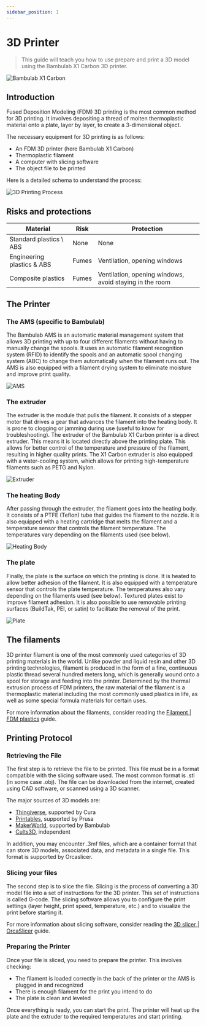 ```yaml
---
sidebar_position: 1
---
```


# 3D Printer

> This guide will teach you how to use prepare and print a 3D model using the Bambulab X1 Carbon 3D printer.

![Bambulab X1 Carbon](/assets/bambulab-1.png)

## Introduction

Fused Deposition Modeling (FDM) 3D printing is the most common method for 3D printing. It involves depositing a thread of molten thermoplastic material onto a plate, layer by layer, to create a 3-dimensional object.

The necessary equipment for 3D printing is as follows:

- An FDM 3D printer (here Bambulab X1 Carbon)
- Thermoplastic filament
- A computer with slicing software
- The object file to be printed

Here is a detailed schema to understand the process:

![3D Printing Process](/assets/bambulab-6.png)

## Risks and protections

| Material                   | Risk  | Protection                                              |
| -------------------------- | ----- | ------------------------------------------------------- |
| Standard plastics \ ABS    | None  | None                                                    |
| Engineering plastics & ABS | Fumes | Ventilation, opening windows                            |
| Composite plastics         | Fumes | Ventilation, opening windows, avoid staying in the room |

## The Printer

### The AMS (specific to Bambulab)

The Bambulab AMS is an automatic material management system that allows 3D printing with up to four different filaments without having to manually change the spools. It uses an automatic filament recognition system (RFID) to identify the spools and an automatic spool changing system (ABC) to change them automatically when the filament runs out. The AMS is also equipped with a filament drying system to eliminate moisture and improve print quality.

![AMS](/assets/bambulab-2.png)

### The extruder

The extruder is the module that pulls the filament. It consists of a stepper motor that drives a gear that advances the filament into the heating body. It is prone to clogging or jamming during use (useful to know for troubleshooting).
The extruder of the Bambulab X1 Carbon printer is a direct extruder. This means it is located directly above the printing plate. This allows for better control of the temperature and pressure of the filament, resulting in higher quality prints. The X1 Carbon extruder is also equipped with a water-cooling system, which allows for printing high-temperature filaments such as PETG and Nylon.

![Extruder](/assets/bambulab-3.png)

### The heating Body

After passing through the extruder, the filament goes into the heating body. It consists of a PTFE (Teflon) tube that guides the filament to the nozzle. It is also equipped with a heating cartridge that melts the filament and a temperature sensor that controls the filament temperature. The temperatures vary depending on the filaments used (see below).

![Heating Body](/assets/bambulab-4.png)

### The plate

Finally, the plate is the surface on which the printing is done. It is heated to allow better adhesion of the filament. It is also equipped with a temperature sensor that controls the plate temperature. The temperatures also vary depending on the filaments used (see below). Textured plates exist to improve filament adhesion. It is also possible to use removable printing surfaces (BuildTak, PEI, or satin) to facilitate the removal of the print.

![Plate](/assets/bambulab-5.png)

## The filaments

3D printer filament is one of the most commonly used categories of 3D printing materials in the world. Unlike powder and liquid resin and other 3D printing technologies, filament is produced in the form of a fine, continuous plastic thread several hundred meters long, which is generally wound onto a spool for storage and feeding into the printer. Determined by the thermal extrusion process of FDM printers, the raw material of the filament is a thermoplastic material including the most commonly used plastics in life, as well as some special formula materials for certain uses.

For more information about the filaments, consider reading the [Filament | FDM plastics](/3d_printing/filament) guide.

## Printing Protocol

### Retrieving the File

The first step is to retrieve the file to be printed. This file must be in a format compatible with the slicing software used. The most common format is .stl (in some case .obj). The file can be downloaded from the internet, created using CAD software, or scanned using a 3D scanner.

The major sources of 3D models are:

- [Thingiverse](https://www.thingiverse.com/), supported by Cura
- [Printables](https://www.prusaprinters.org/prints), supported by Prusa
- [MakerWorld](https://www.makerworld.com/), supported by Bambulab
- [Cults3D](https://cults3d.com/), independent

In addition, you may encounter .3mf files, which are a container format that can store 3D models, associated data, and metadata in a single file. This format is supported by Orcaslicer.

### Slicing your files

The second step is to slice the file. Slicing is the process of converting a 3D model file into a set of instructions for the 3D printer. This set of instructions is called G-code. The slicing software allows you to configure the print settings (layer height, print speed, temperature, etc.) and to visualize the print before starting it.

For more information about slicing software, consider reading the [3D slicer | OrcaSlicer](/3d_printing/orcaslicer) guide.

### Preparing the Printer

Once your file is sliced, you need to prepare the printer. This involves checking:

- The filament is loaded correctly in the back of the printer or the AMS is plugged in and recognized
- There is enough filament for the print you intend to do
- The plate is clean and leveled

Once everything is ready, you can start the print. The printer will heat up the plate and the extruder to the required temperatures and start printing.
